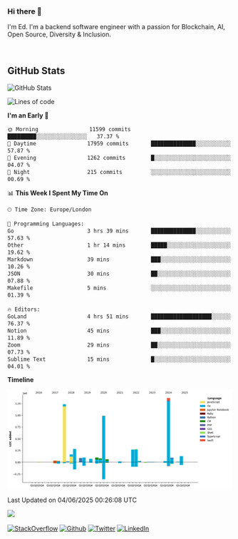### Hi there 👋
 I'm Ed. I'm a backend software engineer with a passion for Blockchain, AI, Open Source, Diversity & Inclusion.

<br />

<h2>GitHub Stats</h2>
<p><img src="https://github-readme-stats.vercel.app/api?username=echarrod&amp;show_icons=true" alt="GitHub Stats"></p>

<!--START_SECTION:waka-->
![Lines of code](https://img.shields.io/badge/From%20Hello%20World%20I%27ve%20Written-5.5%20million%20lines%20of%20code-blue)

**I'm an Early 🐤** 

```text
🌞 Morning                11599 commits       █████████░░░░░░░░░░░░░░░░   37.37 % 
🌆 Daytime                17959 commits       ██████████████░░░░░░░░░░░   57.87 % 
🌃 Evening                1262 commits        █░░░░░░░░░░░░░░░░░░░░░░░░   04.07 % 
🌙 Night                  215 commits         ░░░░░░░░░░░░░░░░░░░░░░░░░   00.69 % 
```


📊 **This Week I Spent My Time On** 

```text
🕑︎ Time Zone: Europe/London

💬 Programming Languages: 
Go                       3 hrs 39 mins       ██████████████░░░░░░░░░░░   57.63 % 
Other                    1 hr 14 mins        █████░░░░░░░░░░░░░░░░░░░░   19.62 % 
Markdown                 39 mins             ███░░░░░░░░░░░░░░░░░░░░░░   10.26 % 
JSON                     30 mins             ██░░░░░░░░░░░░░░░░░░░░░░░   07.88 % 
Makefile                 5 mins              ░░░░░░░░░░░░░░░░░░░░░░░░░   01.39 % 

🔥 Editors: 
GoLand                   4 hrs 51 mins       ███████████████████░░░░░░   76.37 % 
Notion                   45 mins             ███░░░░░░░░░░░░░░░░░░░░░░   11.89 % 
Zoom                     29 mins             ██░░░░░░░░░░░░░░░░░░░░░░░   07.73 % 
Sublime Text             15 mins             █░░░░░░░░░░░░░░░░░░░░░░░░   04.01 % 
```

**Timeline**

![Lines of Code chart](https://raw.githubusercontent.com/echarrod/echarrod/main/assets/bar_graph.png)


 Last Updated on 04/06/2025 00:26:08 UTC
<!--END_SECTION:waka-->

![](https://komarev.com/ghpvc/?username=echarrod)

<p>
<a href="https://stackoverflow.com/users/1014632/ech" target="_blank"><img alt="StackOverflow" src="https://img.shields.io/badge/-Stackoverflow-FE7A16?style=for-the-badge&logo=stack-overflow&logoColor=white" /></a> 
<a href="https://github.com/echarrod" target="_blank"><img alt="Github" src="https://img.shields.io/badge/GitHub-%2312100E.svg?&style=for-the-badge&logo=Github&logoColor=white" /></a> 
<a href="https://twitter.com/e_harrod" target="_blank"><img alt="Twitter" src="https://img.shields.io/badge/twitter-%231DA1F2.svg?&style=for-the-badge&logo=twitter&logoColor=white" /></a> 
<a href="https://www.linkedin.com/in/ed-harrod" target="_blank"><img alt="LinkedIn" src="https://img.shields.io/badge/linkedin-%230077B5.svg?&style=for-the-badge&logo=linkedin&logoColor=white" /></a>

